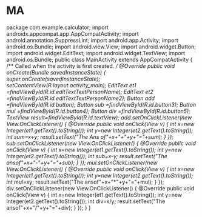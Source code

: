 # MA

package com.example.calculator;
import androidx.appcompat.app.AppCompatActivity;
import android.annotation.SuppressLint;
import android.app.Activity;
import android.os.Bundle;
import android.view.View;
import android.widget.Button;
import android.widget.EditText;
import android.widget.TextView;
import android.os.Bundle;
public class MainActivity extends AppCompatActivity {
/** Called when the activity is first created. */
@Override
    public void onCreate(Bundle savedInstanceState) {
super.onCreate(savedInstanceState);
        setContentView(R.layout.activity_main);
EditText et1 =findViewById(R.id.editTextTextPersonName);
EditText et2 =findViewById(R.id.editTextTextPersonName2);
        Button add =findViewById(R.id.button);
        Button sub =findViewById(R.id.button3);
        Button mul =findViewById(R.id.button4);
        Button div =findViewById(R.id.button5);
        TextView result=findViewById(R.id.textView);
add.setOnClickListener(new View.OnClickListener() {
            @Override
            public void onClick(View v) {
                int x=new Integer(et1.getText().toString());
                int y=new Integer(et2.getText().toString());
                int sum=x+y;
result.setText("The Ans of"+x+"+"+y+"="+sum);
            }
        });
sub.setOnClickListener(new View.OnClickListener() {
            @Override
            public void onClick(View v) {
                int x=new Integer(et1.getText().toString());
                int y=new Integer(et2.getText().toString());
                int sub=x-y;
result.setText("The ansof"+x+"-"+y+"="+sub);
            }
        });
mul.setOnClickListener(new View.OnClickListener() {
            @Override
            public void onClick(View v) {
                int x=new Integer(et1.getText().toString());
                int y=new Integer(et2.getText().toString());
                int mul=x*y;
result.setText("The ansof"+x+"*"+y+"="+mul);
            }
        });
div.setOnClickListener(new View.OnClickListener() {
            @Override
            public void onClick(View v) {
                int x=new Integer(et1.getText().toString());
                int y=new Integer(et2.getText().toString());
                int div=x/y;
result.setText("The ansof"+x+"/"+y+"="+div);
            }
        });
    }
}

